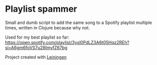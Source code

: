 # Playlist spammer

Small and dumb script to add the same song to a Spotify playlist multiple times, written in Clojure because why not.

Used for my best playlist so far: https://open.spotify.com/playlist/3ysl0PdLZ3A6t05Hqz2REh?si=A6gm6foVS7u28ImyfZ67bg

Project created with [Leiningen](https://leiningen.org)
